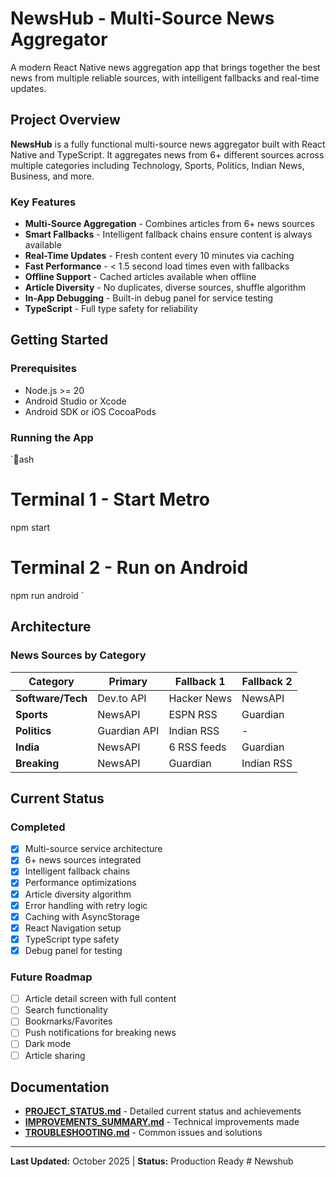 ﻿#  NewsHub - Multi-Source News Aggregator

A modern React Native news aggregation app that brings together the best news from multiple reliable sources, with intelligent fallbacks and real-time updates.

##  Project Overview

**NewsHub** is a fully functional multi-source news aggregator built with React Native and TypeScript. It aggregates news from 6+ different sources across multiple categories including Technology, Sports, Politics, Indian News, Business, and more.

### Key Features
-  **Multi-Source Aggregation** - Combines articles from 6+ news sources
-  **Smart Fallbacks** - Intelligent fallback chains ensure content is always available
-  **Real-Time Updates** - Fresh content every 10 minutes via caching
-  **Fast Performance** - < 1.5 second load times even with fallbacks
-  **Offline Support** - Cached articles available when offline
-  **Article Diversity** - No duplicates, diverse sources, shuffle algorithm
-  **In-App Debugging** - Built-in debug panel for service testing
-  **TypeScript** - Full type safety for reliability

##  Getting Started

### Prerequisites
- Node.js >= 20
- Android Studio or Xcode
- Android SDK or iOS CocoaPods

### Running the App

`ash
# Terminal 1 - Start Metro
npm start

# Terminal 2 - Run on Android
npm run android
`

##  Architecture

### News Sources by Category

| Category | Primary | Fallback 1 | Fallback 2 |
|----------|---------|-----------|-----------|
| **Software/Tech** | Dev.to API | Hacker News | NewsAPI |
| **Sports** | NewsAPI | ESPN RSS | Guardian |
| **Politics** | Guardian API | Indian RSS | - |
| **India** | NewsAPI | 6 RSS feeds | Guardian |
| **Breaking** | NewsAPI | Guardian | Indian RSS |

##  Current Status

### Completed 
- [x] Multi-source service architecture
- [x] 6+ news sources integrated  
- [x] Intelligent fallback chains
- [x] Performance optimizations
- [x] Article diversity algorithm
- [x] Error handling with retry logic
- [x] Caching with AsyncStorage
- [x] React Navigation setup
- [x] TypeScript type safety
- [x] Debug panel for testing

### Future Roadmap 
- [ ] Article detail screen with full content
- [ ] Search functionality
- [ ] Bookmarks/Favorites
- [ ] Push notifications for breaking news
- [ ] Dark mode
- [ ] Article sharing

##  Documentation

- **[PROJECT_STATUS.md](./PROJECT_STATUS.md)** - Detailed current status and achievements
- **[IMPROVEMENTS_SUMMARY.md](./IMPROVEMENTS_SUMMARY.md)** - Technical improvements made
- **[TROUBLESHOOTING.md](./TROUBLESHOOTING.md)** - Common issues and solutions

---

**Last Updated:** October 2025 | **Status:** Production Ready
#   N e w s h u b  
 